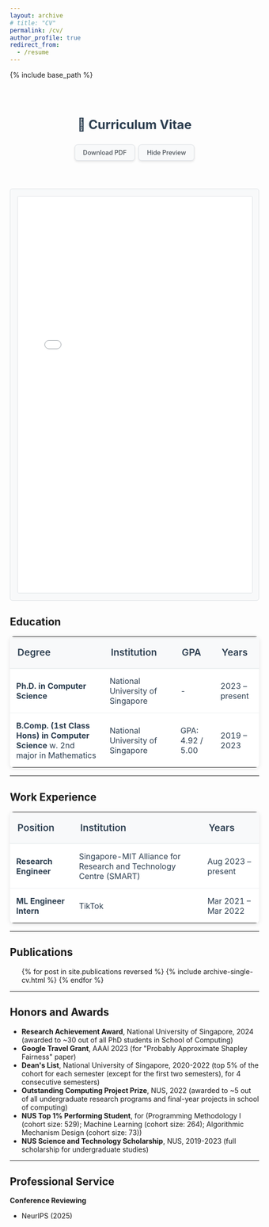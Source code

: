 ```yaml
---
layout: archive
# title: "CV"
permalink: /cv/
author_profile: true
redirect_from:
  - /resume
---
```


{% include base_path %}

<style>
:root {
  /* Light mode colors */
  --text-primary: #2c3e50;
  --text-secondary: #495057;
  --bg-primary: #fff;
  --bg-secondary: #f8f9fa;
  --bg-tertiary: #f8f9fa;
  --border-color: #dee2e6;
  --border-hover-color: #adb5bd;
  --button-bg: #f8f9fa;
  --button-text: #495057;
  --table-border: #ecf0f1;
}

html[data-theme="dark"] {
  /* Dark mode colors */
  --text-primary: #f1f5f9;
  --text-secondary: #cbd5e0;
  --bg-primary: #1e293b;
  --bg-secondary: #334155;
  --bg-tertiary: #334155;
  --border-color: #64748b;
  --border-hover-color: #94a3b8;
  --button-bg: #334155;
  --button-text: #f1f5f9;
  --table-border: #475569;
  --table-header-bg: #2d3748;
  --table-row-hover: #374151;
}

.cv-button {
  display: inline-block;
  padding: 8px 16px;
  background: var(--button-bg);
  color: var(--button-text);
  text-decoration: none;
  border-radius: 6px;
  border: 1px solid var(--border-color);
  transition: all 0.3s ease;
  font-size: 0.9em;
  font-weight: 500;
  box-shadow: 0 2px 4px rgba(0, 0, 0, 0.1);
}

html[data-theme="dark"] .cv-button {
  box-shadow: 0 2px 8px rgba(0, 0, 0, 0.2);
}

.cv-button:hover {
  background: var(--bg-secondary);
  border-color: var(--border-hover-color);
  color: var(--button-text);
  text-decoration: none;
  transform: translateY(-1px);
  box-shadow: 0 4px 12px rgba(0, 0, 0, 0.15);
}

html[data-theme="dark"] .cv-button:hover {
  box-shadow: 0 4px 16px rgba(0, 0, 0, 0.3);
}

.cv-preview-container {
  margin: 2em 0;
  text-align: center;
  background: var(--bg-tertiary);
  padding: 1em;
  border-radius: 5px;
  border: 1px solid var(--border-color);
  transition: background-color 0.3s ease, border-color 0.3s ease;
}

.cv-table {
  width: 100%;
  color: var(--text-primary);
  border-collapse: collapse;
  margin: 1em 0;
  background: var(--bg-primary);
  transition: background-color 0.3s ease, color 0.3s ease;
  border-radius: 8px;
  overflow: hidden;
  box-shadow: 0 2px 8px rgba(0, 0, 0, 0.1);
}

html[data-theme="dark"] .cv-table {
  box-shadow: 0 2px 8px rgba(0, 0, 0, 0.3);
}

.cv-table thead tr {
  border-bottom: 2px solid var(--table-border);
  background: var(--table-header-bg, var(--bg-secondary));
}

.cv-table th {
  padding: 1em 0.8em;
  text-align: left;
  font-size: 1.2em;
  color: var(--text-primary);
  font-weight: 600;
  background: var(--table-header-bg, var(--bg-secondary));
}

.cv-table td {
  padding: 0.9em 0.8em;
  font-size: 1em;
  border-bottom: 1px solid var(--table-border);
  transition: background-color 0.2s ease;
}

.cv-table tbody tr:hover {
  background: var(--table-row-hover, var(--bg-secondary));
}

.cv-table tbody tr:last-child td {
  border-bottom: none;
}
</style>

<div style="text-align: center; margin: 2em 0; padding: 1em;">
  <h2 style="margin-bottom: 1em; font-size: 1.8em; color: var(--text-primary);">📄 Curriculum Vitae</h2>
  <div style="display: flex; justify-content: center; gap: 0.5em; flex-wrap: wrap; margin-bottom: 1em;">
    <a href="{{ base_path }}/files/cv.pdf" class="cv-button">
      <i class="fas fa-download"></i> Download PDF
    </a>
    <a href="#" onclick="togglePreview(); return false;" class="cv-button">
      <i class="fas fa-eye-slash"></i> Hide Preview
    </a>
  </div>
</div>

<div id="cv-preview" class="cv-preview-container">
  <iframe src="{{ base_path }}/files/cv.pdf" 
          style="width: 100%; height: 800px; border: 1px solid var(--border-color); border-radius: 3px;"
          title="CV Preview">
    <p>Your browser does not support PDFs. <a href="{{ base_path }}/files/cv.pdf">Download the PDF</a> instead.</p>
  </iframe>
</div>

<script>
function togglePreview() {
  var preview = document.getElementById('cv-preview');
  var toggleBtn = document.querySelector('a[onclick="togglePreview(); return false;"]');
  
  if (preview.style.display === 'none') {
    preview.style.display = 'block';
    toggleBtn.innerHTML = '<i class="fas fa-eye-slash"></i> Hide Preview';
  } else {
    preview.style.display = 'none';
    toggleBtn.innerHTML = '<i class="fas fa-eye"></i> Show Preview';
  }
}
</script>

## Education

<table class="cv-table">
  <thead>
    <tr>
      <th>Degree</th>
      <th>Institution</th>
      <th>GPA</th>
      <th>Years</th>
    </tr>
  </thead>
  <tbody>
    <tr>
      <td><strong>Ph.D. in Computer Science</strong></td>
      <td>National University of Singapore</td>
      <td>-</td>
      <td>2023 – present</td>
    </tr>
    <tr>
      <td><strong>B.Comp. (1st Class Hons) in Computer Science</strong> w. 2nd major in Mathematics</td>
      <td>National University of Singapore</td>
      <td>GPA: 4.92 / 5.00</td>
      <td>2019 – 2023</td>
    </tr>
  </tbody>
</table>

---

## Work Experience

<table class="cv-table">
  <thead>
    <tr>
      <th>Position</th>
      <th>Institution</th>
      <th>Years</th>
    </tr>
  </thead>
  <tbody>
    <tr>
      <td><strong>Research Engineer</strong></td>
      <td>Singapore-MIT Alliance for Research and Technology Centre (SMART)</td>
      <td>Aug 2023 – present</td>
    </tr>
    <tr>
      <td><strong>ML Engineer Intern</strong></td>
      <td>TikTok</td>
      <td>Mar 2021 – Mar 2022</td>
    </tr>
  </tbody>
</table>

---

## Publications

<ul>{% for post in site.publications reversed %}
  {% include archive-single-cv.html %}
{% endfor %}</ul>

---

## Honors and Awards

- **Research Achievement Award**, National University of Singapore, 2024 (awarded to ~30 out of all PhD students in School of Computing)
- **Google Travel Grant**, AAAI 2023 (for "Probably Approximate Shapley Fairness" paper)
- **Dean's List**, National University of Singapore, 2020-2022 (top 5% of the cohort for each semester (except for the first two semesters), for 4 consecutive semesters)
- **Outstanding Computing Project Prize**, NUS, 2022 (awarded to ~5 out of all undergraduate research programs and final-year projects in school of computing)
- **NUS Top 1% Performing Student**, for (Programming Methodology I (cohort size: 529); Machine Learning (cohort size: 264); Algorithmic Mechanism Design (cohort size: 73))
- **NUS Science and Technology Scholarship**, NUS, 2019-2023 (full scholarship for undergraduate studies)

---

## Professional Service

**Conference Reviewing**
- NeurIPS (2025)


<!-- 
## Talks and Presentations

<ul>{% for post in site.talks reversed %}
  {% include archive-single-talk-cv.html  %}
{% endfor %}</ul>

--- -->
<!-- 
## Teaching Experience

<ul>{% for post in site.teaching reversed %}
  {% include archive-single-cv.html %}
{% endfor %}</ul> -->
